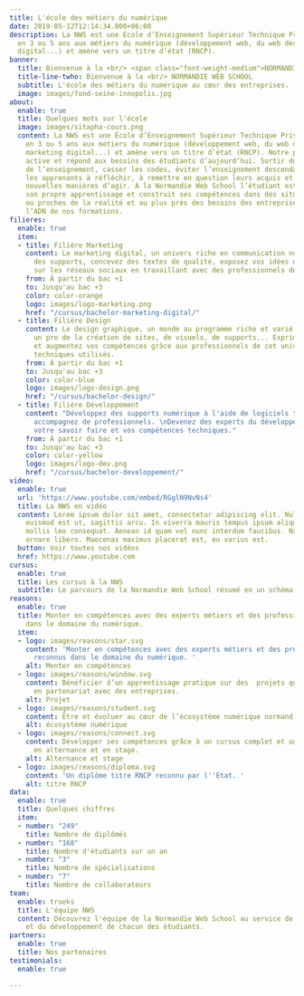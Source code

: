 ```yaml
---
title: L'école des métiers du numérique
date: 2019-05-12T12:14:34.000+06:00
description: La NWS est une École d’Enseignement Supérieur Technique Privée qui forme
  en 3 ou 5 ans aux métiers du numérique (développement web, du web design et du marketing
  digital...) et amène vers un titre d’état (RNCP).
banner:
  title: Bienvenue à la <br/> <span class="font-weight-medium">NORMANDIE WEB SCHOOL</span>
  title-line-twho: Bienvenue à la <br/> NORMANDIE WEB SCHOOL
  subtitle: L'école des métiers du numérique au cœur des entreprises.
  image: images/fond-seine-innopolis.jpg
about:
  enable: true
  title: Quelques mots sur l'école
  image: images/sitapha-cours.png
  content: La NWS est une École d’Enseignement Supérieur Technique Privée qui forme
    en 3 ou 5 ans aux métiers du numérique (développement web, du web design et du
    marketing digital...) et amène vers un titre d’état (RNCP). Notre pédagogie est
    active et répond aux besoins des étudiants d’aujourd’hui. Sortir du modèle classique
    de l’enseignement, casser les codes, éviter l’enseignement descendant et pousser
    les apprenants à réfléchir, à remettre en question leurs acquis et chercher de
    nouvelles manières d’agir. À la Normandie Web School l’étudiant est acteur de
    son propre apprentissage et construit ses compétences dans des situations réelles
    ou proches de la réalité et au plus près des besoins des entreprises. Tel est
    l’ADN de nos formations.
filieres:
  enable: true
  item:
  - title: Filière Marketing
    content: Le marketing digital, un univers riche en communication numérique. Créez
      des supports, concevez des textes de qualité, exposez vos idées et des valeurs
      sur les réseaux sociaux en travaillant avec des professionnels des métiers.
    from: À partir du bac +1
    to: Jusqu'au bac +3
    color: color-orange
    logo: images/logo-marketing.png
    href: "/cursus/bachelor-marketing-digital/"
  - title: Filière Design
    content: Le design graphique, un monde au programme riche et varié afin de devenir
      un pro de la création de sites, de visuels, de supports... Exprimez votre créativité
      et augmentez vos compétences grâce aux professionnels de cet univers et au logiciels
      techniques utilisés.
    from: À partir du bac +1
    to: Jusqu'au bac +3
    color: color-blue
    logo: images/logo-design.png
    href: "/cursus/bachelor-design/"
  - title: Filière Développement
    content: "Développez des supports numérique à l'aide de logiciels techniques et
      accompagnez de professionnels. \nDevenez des experts du développement en exprimant
      votre savoir faire et vos compétences techniques."
    from: À partir du bac +1
    to: Jusqu'au bac +3
    color: color-yellow
    logo: images/logo-dev.png
    href: "/cursus/bachelor-developpement/"
video: 
  enable: true
  url: 'https://www.youtube.com/embed/RGglN9NvNs4'
  title: La NWS en vidéo
  content: Lorem ipsum dolor sit amet, consectetur adipiscing elit. Nulla sed arcu porta, 
    euismod est ut, sagittis arcu. In viverra mauris tempus ipsum aliquam, in 
    mollis leo consequat. Aenean id quam vel nunc interdum faucibus. Nam quis 
    ornare libero. Maecenas maximus placerat est, eu varius est.
  button: Voir toutes nos vidéos
  href: https://www.youtube.com
cursus:
  enable: true
  title: Les cursus à la NWS
  subtitle: Le parcours de la Normandie Web School résumé en un schéma.
reasons:
  enable: true
  title: Monter en compétences avec des experts métiers et des professionnels reconnus
    dans le domaine du numérique.
  item:
  - logo: images/reasons/star.svg
    content: 'Monter en compétences avec des experts métiers et des professionnels
      reconnus dans le domaine du numérique. '
    alt: Monter en compétences
  - logo: images/reasons/window.svg
    content: Bénéficier d’un apprentissage pratique sur des  projets qui ont du sens
      en partenariat avec des entreprises.
    alt: Projet
  - logo: images/reasons/student.svg
    content: Être et évoluer au cœur de l’écosystème numérique normand.
    alt: écosystème numérique
  - logo: images/reasons/connect.svg
    content: Développer ses compétences grâce à un cursus complet et une mise en pratique
      en alternance et en stage.
    alt: Alternance et stage
  - logo: images/reasons/diploma.svg
    content: 'Un diplôme titre RNCP reconnu par l''État. '
    alt: titre RNCP
data:
  enable: true
  title: Quelques chiffres
  item:
  - number: "249"
    title: Nombre de diplômés
  - number: "168"
    title: Nombre d'étudiants sur un an
  - number: "3"
    title: Nombre de spécialisations
  - number: "7"
    title: Nombre de collaborateurs
team:
  enable: trueks
  title: L'équipe NWS
  content: Découvrez l'équipe de la Normandie Web School au service de la pédagogie
    et du développement de chacun des étudiants.
partners:
  enable: true
  title: Nos partenaires
testimonials:
  enable: true

---
```

